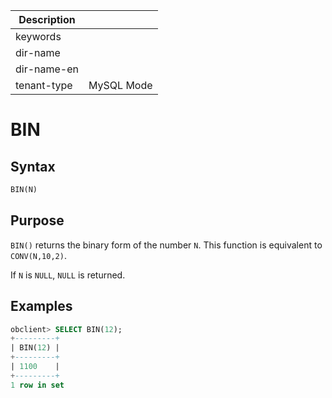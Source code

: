 | Description   |                 |
|---------------|-----------------|
| keywords      |                 |
| dir-name      |                 |
| dir-name-en   |                 |
| tenant-type   | MySQL Mode      |

# BIN

## Syntax

```sql
BIN(N)
```

## Purpose

`BIN()` returns the binary form of the number `N`. This function is equivalent to `CONV(N,10,2)`.

If `N` is `NULL`, `NULL` is returned.

## Examples

```sql
obclient> SELECT BIN(12);
+---------+
| BIN(12) |
+---------+
| 1100    |
+---------+
1 row in set
```
